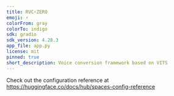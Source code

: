 ```yaml
---
title: RVC⚡ZERO
emoji: ⚡
colorFrom: gray
colorTo: indigo
sdk: gradio
sdk_version: 4.28.3
app_file: app.py
license: mit
pinned: true
short_description: Voice conversion framework based on VITS
---
```


Check out the configuration reference at https://huggingface.co/docs/hub/spaces-config-reference
